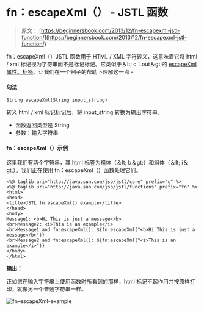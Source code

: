 # fn：escapeXml（） - JSTL 函数

> 原文： [https://beginnersbook.com/2013/12/fn-escapexml-jstl-function/](https://beginnersbook.com/2013/12/fn-escapexml-jstl-function/)

fn：escapeXml（）JSTL 函数用于 HTML / XML 字符转义，这意味着它将 html / xml 标记视为字符串而不是标记标记。它类似于＆lt; c：out＆gt;的 [escapeXml 属性。标签](https://beginnersbook.com/2013/11/jstl-cout-core-tag/)。让我们在一个例子的帮助下理解这一点 -

#### 句法

```
String escapeXml(String input_string)
```

转义 html / xml 标记标记后，将 input_string 转换为输出字符串。

*   函数返回类型是 String
*   参数：输入字符串

#### fn：escapeXml（）示例

这里我们有两个字符串，其 html 标签为粗体（＆lt; b＆gt;）和斜体（＆lt; i＆gt;）。我们正在使用 fn：escapeXml（）函数处理它们。

```
<%@ taglib uri="http://java.sun.com/jsp/jstl/core" prefix="c" %>
<%@ taglib uri="http://java.sun.com/jsp/jstl/functions" prefix="fn" %>
<html>
<head>
<title>JSTL fn:escapeXml() example</title>
</head>
<body>
Message1: <b>Hi This is just a message</b>
<br>Message2: <i>This is an example</i>
<br>Message1 and fn:escapeXml(): ${fn:escapeXml("<b>Hi This is just a message</b>")}
<br>Message2 and fn:escapeXml(): ${fn:escapeXml("<i>This is an example</i>")}
</body>
</html>
```

**输出：**

正如您在输入字符串上使用函数时所看到的那样，html 标记不起作用并按原样打印，就像另一个普通字符串一样。

![fn-escapeXml-example](../Images/4a5a5d96ed5aba6b00c86bfac8afe0bc.jpg)